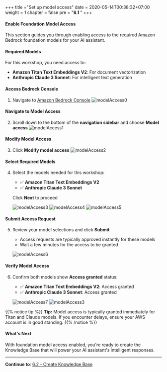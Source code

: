 +++
title ="Set up model access"
date = 2020-05-14T00:38:32+07:00
weight = 1
chapter = false
pre = "<b>6.1 </b>"
+++

#### Enable Foundation Model Access

This section guides you through enabling access to the required Amazon Bedrock foundation models for your AI assistant.

#### Required Models

For this workshop, you need access to:

- **Amazon Titan Text Embeddings V2**: For document vectorization
- **Anthropic Claude 3 Sonnet**: For intelligent text generation

#### Access Bedrock Console

1. Navigate to [Amazon Bedrock Console](https://us-east-1.console.aws.amazon.com/bedrock/home?region=us-east-1#/overview)
   ![modelAccess0](/images/6/modelAccess0.png?width=91pc)

#### Navigate to Model Access

2. Scroll down to the bottom of the **navigation sidebar** and choose **Model access**
   ![modelAccess1](/images/6/modelAccess1.png?width=91pc)

#### Modify Model Access

3. Click **Modify model access**
   ![modelAccess2](/images/6/modelAccess2.png?width=91pc)

#### Select Required Models

4. Select the models needed for this workshop:

   - ✅ **Amazon Titan Text Embeddings V2**
   - ✅ **Anthropic Claude 3 Sonnet**

   Click **Next** to proceed

   ![modelAccess3](/images/6/modelAccess3.png?width=91pc)
   ![modelAccess4](/images/6/modelAccess4.png?width=91pc)
   ![modelAccess5](/images/6/modelAccess5.png?width=91pc)

#### Submit Access Request

5. Review your model selections and click **Submit**

   - Access requests are typically approved instantly for these models
   - Wait a few minutes for the access to be granted

   ![modelAccess6](/images/6/modelAccess6.png?width=91pc)

#### Verify Model Access

6. Confirm both models show **Access granted** status:

   - ✅ **Amazon Titan Text Embeddings V2**: Access granted
   - ✅ **Anthropic Claude 3 Sonnet**: Access granted

   ![modelAccess7](/images/6/modelAccess7.png?width=91pc)
   ![modelAccess3](/images/6/modelAccess8.png?width=90pc)

{{% notice tip %}}
**Tip:** Model access is typically granted immediately for Titan and Claude models. If you encounter delays, ensure your AWS account is in good standing.
{{% /notice %}}

#### What's Next

With foundation model access enabled, you're ready to create the Knowledge Base that will power your AI assistant's intelligent responses.

---

**Continue to**: [6.2 - Create Knowledge Base](../6.2-knowledge_base/)
